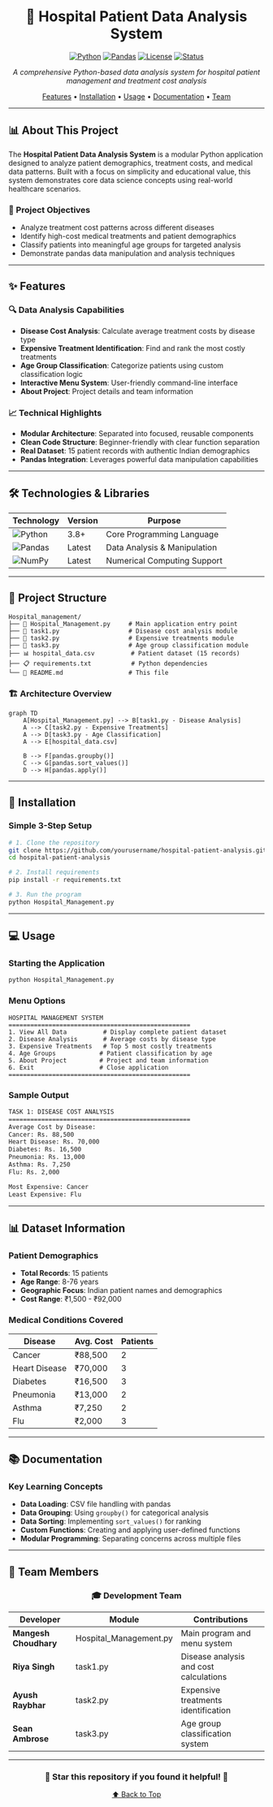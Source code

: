 <div align="center">

# 🏥 Hospital Patient Data Analysis System

[![Python](https://img.shields.io/badge/Python-3.8+-blue.svg)](https://python.org)
[![Pandas](https://img.shields.io/badge/Pandas-2.0+-green.svg)](https://pandas.pydata.org)
[![License](https://img.shields.io/badge/License-MIT-yellow.svg)](LICENSE)
[![Status](https://img.shields.io/badge/Status-Active-success.svg)]()

*A comprehensive Python-based data analysis system for hospital patient management and treatment cost analysis*

[Features](#-features) • [Installation](#-installation) • [Usage](#-usage) • [Documentation](#-documentation) • [Team](#-team-members)

</div>

---

## 📊 About This Project

The **Hospital Patient Data Analysis System** is a modular Python application designed to analyze patient demographics, treatment costs, and medical data patterns. Built with a focus on simplicity and educational value, this system demonstrates core data science concepts using real-world healthcare scenarios.

### 🎯 Project Objectives
- Analyze treatment cost patterns across different diseases
- Identify high-cost medical treatments and patient demographics
- Classify patients into meaningful age groups for targeted analysis
- Demonstrate pandas data manipulation and analysis techniques

---

## ✨ Features

### 🔍 **Data Analysis Capabilities**
- **Disease Cost Analysis**: Calculate average treatment costs by disease type
- **Expensive Treatment Identification**: Find and rank the most costly treatments
- **Age Group Classification**: Categorize patients using custom classification logic
- **Interactive Menu System**: User-friendly command-line interface
- **About Project**: Project details and team information

### 📈 **Technical Highlights**
- **Modular Architecture**: Separated into focused, reusable components
- **Clean Code Structure**: Beginner-friendly with clear function separation
- **Real Dataset**: 15 patient records with authentic Indian demographics
- **Pandas Integration**: Leverages powerful data manipulation capabilities

---

## 🛠️ Technologies & Libraries

<div align="center">

| Technology | Version | Purpose |
|------------|---------|---------|
| ![Python](https://img.shields.io/badge/Python-3776AB?style=flat&logo=python&logoColor=white) | 3.8+ | Core Programming Language |
| ![Pandas](https://img.shields.io/badge/Pandas-150458?style=flat&logo=pandas&logoColor=white) | Latest | Data Analysis & Manipulation |
| ![NumPy](https://img.shields.io/badge/NumPy-013243?style=flat&logo=numpy&logoColor=white) | Latest | Numerical Computing Support |

</div>

---

## 📁 Project Structure

```
Hospital_management/
├── 📄 Hospital_Management.py     # Main application entry point
├── 📄 task1.py                   # Disease cost analysis module
├── 📄 task2.py                   # Expensive treatments module  
├── 📄 task3.py                   # Age group classification module
├── 📊 hospital_data.csv          # Patient dataset (15 records)
├── 📋 requirements.txt           # Python dependencies
└── 📘 README.md                  # This file
```

### 🏗️ Architecture Overview

```mermaid
graph TD
    A[Hospital_Management.py] --> B[task1.py - Disease Analysis]
    A --> C[task2.py - Expensive Treatments]
    A --> D[task3.py - Age Classification]
    A --> E[hospital_data.csv]
    
    B --> F[pandas.groupby()]
    C --> G[pandas.sort_values()]
    D --> H[pandas.apply()]
```

---

## 🚀 Installation

### Simple 3-Step Setup
```bash
# 1. Clone the repository
git clone https://github.com/yourusername/hospital-patient-analysis.git
cd hospital-patient-analysis

# 2. Install requirements
pip install -r requirements.txt

# 3. Run the program
python Hospital_Management.py
```

---

## 💻 Usage

### Starting the Application
```bash
python Hospital_Management.py
```

### Menu Options
```
HOSPITAL MANAGEMENT SYSTEM
==================================================
1. View All Data          # Display complete patient dataset
2. Disease Analysis       # Average costs by disease type
3. Expensive Treatments   # Top 5 most costly treatments
4. Age Groups            # Patient classification by age
5. About Project         # Project and team information
6. Exit                  # Close application
==================================================
```

### Sample Output
```bash
TASK 1: DISEASE COST ANALYSIS
==================================================
Average Cost by Disease:
Cancer: Rs. 88,500
Heart Disease: Rs. 70,000
Diabetes: Rs. 16,500
Pneumonia: Rs. 13,000
Asthma: Rs. 7,250
Flu: Rs. 2,000

Most Expensive: Cancer
Least Expensive: Flu
```

---

## 📊 Dataset Information

### Patient Demographics
- **Total Records**: 15 patients
- **Age Range**: 8-76 years
- **Geographic Focus**: Indian patient names and demographics
- **Cost Range**: ₹1,500 - ₹92,000

### Medical Conditions Covered
| Disease | Avg. Cost | Patients |
|---------|-----------|----------|
| Cancer | ₹88,500 | 2 |
| Heart Disease | ₹70,000 | 3 |
| Diabetes | ₹16,500 | 3 |
| Pneumonia | ₹13,000 | 2 |
| Asthma | ₹7,250 | 2 |
| Flu | ₹2,000 | 3 |

---

## 📚 Documentation

### Key Learning Concepts
- **Data Loading**: CSV file handling with pandas
- **Data Grouping**: Using `groupby()` for categorical analysis
- **Data Sorting**: Implementing `sort_values()` for ranking
- **Custom Functions**: Creating and applying user-defined functions
- **Modular Programming**: Separating concerns across multiple files


---

## 👥 Team Members

<div align="center">

### 🎓 **Development Team**

</div>

| Developer | Module | Contributions |
|-----------|--------|---------------|
| **Mangesh Choudhary** | Hospital_Management.py | Main program and menu system |
| **Riya Singh** | task1.py | Disease analysis and cost calculations |
| **Ayush Raybhar** | task2.py | Expensive treatments identification |
| **Sean Ambrose** | task3.py | Age group classification system |

---

<div align="center">

### 🌟 **Star this repository if you found it helpful!** 🌟

[⬆ Back to Top](#-hospital-patient-data-analysis-system)

</div>
